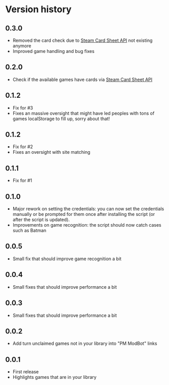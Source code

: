 # Version history
## 0.3.0
* Removed the card check due to [Steam Card Sheet API](http://www.steamcardsheet.com/api.html) not existing anymore
* Improved game handling and bug fixes

## 0.2.0
* Check if the available games have cards via [Steam Card Sheet API](http://www.steamcardsheet.com/api.html)

## 0.1.2
* Fix for #3
* Fixes an massive oversight that might have led peoples with tons of games localStorage to fill up, sorry about that!

## 0.1.2
* Fix for #2
* Fixes an oversight with site matching

## 0.1.1
* Fix for #1

## 0.1.0
* Major rework on setting the credentials: you can now set the credentials manually or be prompted for them once after installing the script (or after the script is updated).
* Improvements on game recognition: the script should now catch cases such as Batman

## 0.0.5
* Small fix that should improve game recognition a bit

## 0.0.4
* Small fixes that should improve performance a bit

## 0.0.3
* Small fixes that should improve performance a bit

## 0.0.2
* Add turn unclaimed games not in your library into "PM ModBot" links

## 0.0.1
* First release
* Highlights games that are in your library
